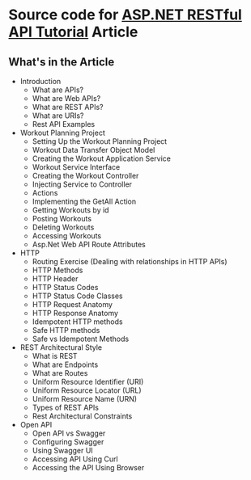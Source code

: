 # Source code for [ASP.NET RESTful API Tutorial](https://tutorials.eu/asp-net-restful-api-tutorial/) Article #
## What's in the Article ## 

* Introduction
    * What are APIs?
    * What are Web APIs?
    * What are REST APIs?
    * What are URIs?
    * Rest API Examples
* Workout Planning Project
    * Setting Up the Workout Planning Project 
    * Workout Data Transfer Object Model
    * Creating the Workout Application Service
    * Workout Service Interface
    * Creating the Workout Controller
    * Injecting Service to Controller
    * Actions
    * Implementing the GetAll Action
    * Getting Workouts by id
    * Posting Workouts
    * Deleting Workouts
    * Accessing Workouts
    * Asp.Net Web API Route Attributes
* HTTP
    * Routing Exercise (Dealing with relationships in HTTP APIs)
    * HTTP Methods
    * HTTP Header
    * HTTP Status Codes
    * HTTP Status Code Classes
    * HTTP Request Anatomy
    * HTTP Response Anatomy
    * Idempotent HTTP methods
    * Safe HTTP methods
    * Safe vs Idempotent Methods
* REST Architectural Style
    * What is REST
    * What are Endpoints
    * What are Routes 
    * Uniform Resource Identifier (URI)
    * Uniform Resource Locator (URL)
    * Uniform Resource Name (URN)
    * Types of REST APIs
    * Rest Architectural Constraints
* Open API
    * Open API vs Swagger
    * Configuring Swagger
    * Using Swagger UI
    * Accessing API Using Curl 
    * Accessing the API Using Browser

    